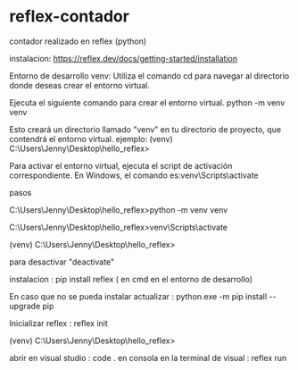 # reflex-contador
contador realizado en reflex (python)

instalacion: https://reflex.dev/docs/getting-started/installation
    
Entorno de desarrollo venv: Utiliza el comando cd para navegar al directorio donde deseas crear el entorno virtual.

Ejecuta el siguiente comando para crear el entorno virtual.
python -m venv venv

Esto creará un directorio llamado "venv" en tu directorio de proyecto, que contendrá el entorno virtual.
ejemplo: (venv) C:\Users\Jenny\Desktop\hello_reflex>

Para activar el entorno virtual, ejecuta el script de activación correspondiente. En Windows, el comando es:venv\Scripts\activate

pasos


C:\Users\Jenny\Desktop\hello_reflex>python -m venv venv

C:\Users\Jenny\Desktop\hello_reflex>venv\Scripts\activate

(venv) C:\Users\Jenny\Desktop\hello_reflex>




para desactivar "deactivate"

instalacion : pip install reflex ( en cmd en el entorno de desarrollo)

En caso que no se pueda instalar actualizar :  python.exe -m pip install --upgrade pip

Inicializar reflex : reflex init

(venv) C:\Users\Jenny\Desktop\hello_reflex>

abrir en visual studio : code .
 en consola en la terminal de visual : reflex run


